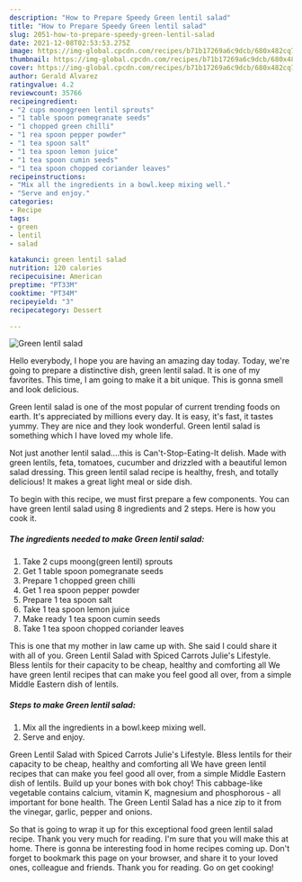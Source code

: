 ```yaml
---
description: "How to Prepare Speedy Green lentil salad"
title: "How to Prepare Speedy Green lentil salad"
slug: 2051-how-to-prepare-speedy-green-lentil-salad
date: 2021-12-08T02:53:53.275Z
image: https://img-global.cpcdn.com/recipes/b71b17269a6c9dcb/680x482cq70/green-lentil-salad-recipe-main-photo.jpg
thumbnail: https://img-global.cpcdn.com/recipes/b71b17269a6c9dcb/680x482cq70/green-lentil-salad-recipe-main-photo.jpg
cover: https://img-global.cpcdn.com/recipes/b71b17269a6c9dcb/680x482cq70/green-lentil-salad-recipe-main-photo.jpg
author: Gerald Alvarez
ratingvalue: 4.2
reviewcount: 35766
recipeingredient:
- "2 cups moonggreen lentil sprouts"
- "1 table spoon pomegranate seeds"
- "1 chopped green chilli"
- "1 rea spoon pepper powder"
- "1 tea spoon salt"
- "1 tea spoon lemon juice"
- "1 tea spoon cumin seeds"
- "1 tea spoon chopped coriander leaves"
recipeinstructions:
- "Mix all the ingredients in a bowl.keep mixing well."
- "Serve and enjoy."
categories:
- Recipe
tags:
- green
- lentil
- salad

katakunci: green lentil salad 
nutrition: 120 calories
recipecuisine: American
preptime: "PT33M"
cooktime: "PT34M"
recipeyield: "3"
recipecategory: Dessert

---
```



![Green lentil salad](https://img-global.cpcdn.com/recipes/b71b17269a6c9dcb/680x482cq70/green-lentil-salad-recipe-main-photo.jpg)

Hello everybody, I hope you are having an amazing day today. Today, we're going to prepare a distinctive dish, green lentil salad. It is one of my favorites. This time, I am going to make it a bit unique. This is gonna smell and look delicious.

Green lentil salad is one of the most popular of current trending foods on earth. It's appreciated by millions every day. It is easy, it's fast, it tastes yummy. They are nice and they look wonderful. Green lentil salad is something which I have loved my whole life.

Not just another lentil salad….this is Can't-Stop-Eating-It delish. Made with green lentils, feta, tomatoes, cucumber and drizzled with a beautiful lemon salad dressing. This green lentil salad recipe is healthy, fresh, and totally delicious! It makes a great light meal or side dish.


To begin with this recipe, we must first prepare a few components. You can have green lentil salad using 8 ingredients and 2 steps. Here is how you cook it.

<!--inarticleads1-->

##### The ingredients needed to make Green lentil salad:

1. Take 2 cups moong(green lentil) sprouts
1. Get 1 table spoon pomegranate seeds
1. Prepare 1 chopped green chilli
1. Get 1 rea spoon pepper powder
1. Prepare 1 tea spoon salt
1. Take 1 tea spoon lemon juice
1. Make ready 1 tea spoon cumin seeds
1. Take 1 tea spoon chopped coriander leaves


This is one that my mother in law came up with. She said I could share it with all of you. Green Lentil Salad with Spiced Carrots Julie's Lifestyle. Bless lentils for their capacity to be cheap, healthy and comforting all We have green lentil recipes that can make you feel good all over, from a simple Middle Eastern dish of lentils. 

<!--inarticleads2-->

##### Steps to make Green lentil salad:

1. Mix all the ingredients in a bowl.keep mixing well.
1. Serve and enjoy.


Green Lentil Salad with Spiced Carrots Julie's Lifestyle. Bless lentils for their capacity to be cheap, healthy and comforting all We have green lentil recipes that can make you feel good all over, from a simple Middle Eastern dish of lentils. Build up your bones with bok choy! This cabbage-like vegetable contains calcium, vitamin K, magnesium and phosphorous - all important for bone health. The Green Lentil Salad has a nice zip to it from the vinegar, garlic, pepper and onions. 

So that is going to wrap it up for this exceptional food green lentil salad recipe. Thank you very much for reading. I'm sure that you will make this at home. There is gonna be interesting food in home recipes coming up. Don't forget to bookmark this page on your browser, and share it to your loved ones, colleague and friends. Thank you for reading. Go on get cooking!
